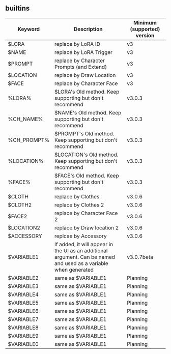 ## builtins

| Keyword | Description | Minimum (supported) version |
| --- | --- | --- |
| $LORA | replace by LoRA ID | v3 |
| $NAME | replace by LoRA Trigger | v3 |
| $PROMPT | replace by Character Prompts (and Extend) | v3 |
| $LOCATION | replace by Draw Location | v3 |
| $FACE | replace by Character Face | v3 |
| %LORA% | $LORA's Old method. Keep supporting but don't recommend | v3.0.3 |
| %CH_NAME% | $NAME's Old method. Keep supporting but don't recommend | v3.0.3 |
| %CH_PROMPT% | $PROMPT's Old method. Keep supporting but don't recommend | v3.0.3 |
| %LOCATION% | $LOCATION's Old method. Keep supporting but don't recommend | v3.0.3 
| %FACE% | $FACE's Old method. Keep supporting but don't recommend | v3.0.3 |
| $CLOTH | replace by Clothes | v3.0.6 |
| $CLOTH2 | replace by Clothes 2 | v3.0.6 |
| $FACE2 | replace by Character Face 2 | v3.0.6 |
| $LOCATION2 | replace by Draw location 2 | v3.0.6 |
| $ACCESSORY | replcae by Accessory | v3.0.6 |
| $VARIABLE1 | If added, it will appear in the UI as an additional argument. Can be named and used as a variable when generated | v3.0.7beta |
| $VARIABLE2 | same as $VARIABLE1 | Planning |
| $VARIABLE3 | same as $VARIABLE1 | Planning |
| $VARIABLE4 | same as $VARIABLE1 | Planning |
| $VARIABLE5 | same as $VARIABLE1 | Planning |
| $VARIABLE6 | same as $VARIABLE1 | Planning |
| $VARIABLE7 | same as $VARIABLE1 | Planning |
| $VARIABLE8 | same as $VARIABLE1 | Planning |
| $VARIABLE9 | same as $VARIABLE1 | Planning |
| $VARIABLE0 | same as $VARIABLE1 | Planning |